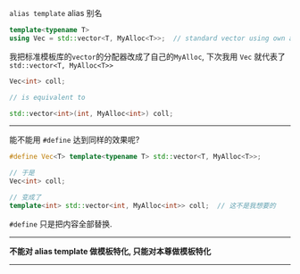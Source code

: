 

`alias template`  alias 别名

```cpp
template<typename T>
using Vec = std::vector<T, MyAlloc<T>>;  // standard vector using own allocator
```

我把标准模板库的`vector`的分配器改成了自己的`MyAlloc`, 下次我用 `Vec` 就代表了 `std::vector<T, MyAlloc<T>>`

```cpp
Vec<int> coll;

// is equivalent to

std::vector<int>(int, MyAlloc<int>) coll;
```

-------------------------------------------
能不能用 `#define` 达到同样的效果呢?

```cpp
#define Vec<T> template<typename T> std::vector<T, MyAlloc<T>>;

// 于是
Vec<int> coll;

// 变成了
template<int> std::vector<int, MyAlloc<int>> coll;  // 这不是我想要的
```

`#define` 只是把内容全部替换.

-------------------------------------------------

**不能对 alias template 做模板特化, 只能对本尊做模板特化**

---------------------------------------------------------------------------






















